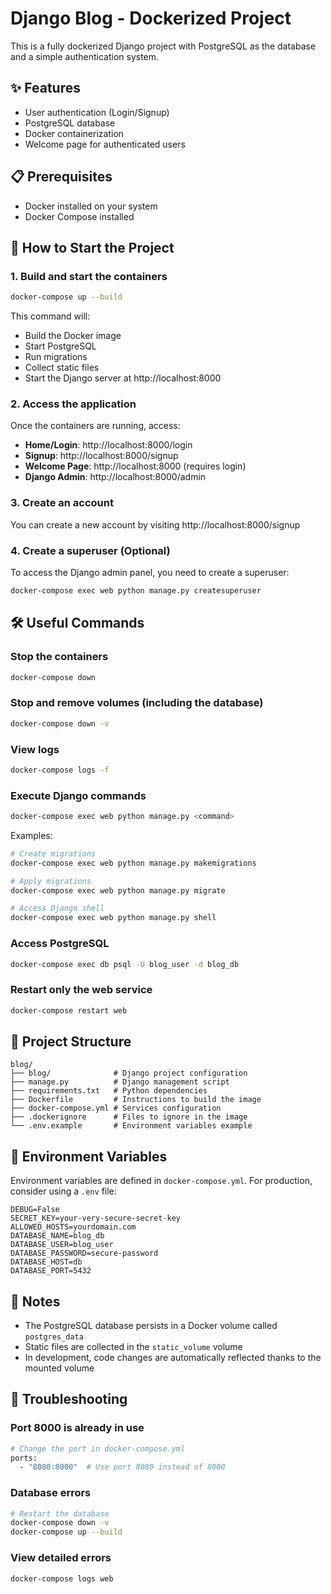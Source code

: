 # Django Blog - Dockerized Project

This is a fully dockerized Django project with PostgreSQL as the database and a simple authentication system.

## ✨ Features

- User authentication (Login/Signup)
- PostgreSQL database
- Docker containerization
- Welcome page for authenticated users

## 📋 Prerequisites

- Docker installed on your system
- Docker Compose installed

## 🚀 How to Start the Project

### 1. Build and start the containers

```bash
docker-compose up --build
```

This command will:
- Build the Docker image
- Start PostgreSQL
- Run migrations
- Collect static files
- Start the Django server at http://localhost:8000

### 2. Access the application

Once the containers are running, access:
- **Home/Login**: http://localhost:8000/login
- **Signup**: http://localhost:8000/signup
- **Welcome Page**: http://localhost:8000 (requires login)
- **Django Admin**: http://localhost:8000/admin

### 3. Create an account

You can create a new account by visiting http://localhost:8000/signup

### 4. Create a superuser (Optional)

To access the Django admin panel, you need to create a superuser:

```bash
docker-compose exec web python manage.py createsuperuser
```

## 🛠️ Useful Commands

### Stop the containers
```bash
docker-compose down
```

### Stop and remove volumes (including the database)
```bash
docker-compose down -v
```

### View logs
```bash
docker-compose logs -f
```

### Execute Django commands
```bash
docker-compose exec web python manage.py <command>
```

Examples:
```bash
# Create migrations
docker-compose exec web python manage.py makemigrations

# Apply migrations
docker-compose exec web python manage.py migrate

# Access Django shell
docker-compose exec web python manage.py shell
```

### Access PostgreSQL
```bash
docker-compose exec db psql -U blog_user -d blog_db
```

### Restart only the web service
```bash
docker-compose restart web
```

## 📁 Project Structure

```
blog/
├── blog/              # Django project configuration
├── manage.py          # Django management script
├── requirements.txt   # Python dependencies
├── Dockerfile         # Instructions to build the image
├── docker-compose.yml # Services configuration
├── .dockerignore      # Files to ignore in the image
└── .env.example       # Environment variables example
```

## 🔧 Environment Variables

Environment variables are defined in `docker-compose.yml`. For production, consider using a `.env` file:

```env
DEBUG=False
SECRET_KEY=your-very-secure-secret-key
ALLOWED_HOSTS=yourdomain.com
DATABASE_NAME=blog_db
DATABASE_USER=blog_user
DATABASE_PASSWORD=secure-password
DATABASE_HOST=db
DATABASE_PORT=5432
```

## 📝 Notes

- The PostgreSQL database persists in a Docker volume called `postgres_data`
- Static files are collected in the `static_volume` volume
- In development, code changes are automatically reflected thanks to the mounted volume

## 🐛 Troubleshooting

### Port 8000 is already in use
```bash
# Change the port in docker-compose.yml
ports:
  - "8080:8000"  # Use port 8080 instead of 8000
```

### Database errors
```bash
# Restart the database
docker-compose down -v
docker-compose up --build
```

### View detailed errors
```bash
docker-compose logs web
```
